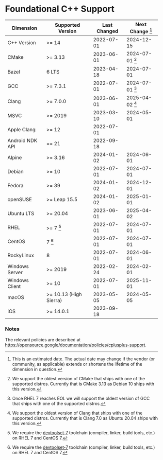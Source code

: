 # Foundational C++ Support

| Dimension       | Supported Version      | Last Changed | Next Change [^next-change] |
|-----------------|------------------------|--------------|-------------|
| C++ Version     | >= 14                  | 2022-07-01   | 2024-12-15  |
| CMake           | >= 3.13                | 2023-06-01   | 2024-07-01 [^cmake] |
| Bazel           | 6 LTS                  | 2023-04-18   | 2024-07-01  |
| GCC             | >= 7.3.1               | 2022-07-01   | 2024-07-01 [^gcc] |
| Clang           | >= 7.0.0               | 2023-06-01   | 2025-04-02 [^clang] |
| MSVC            | >= 2019                | 2023-03-10   | 2024-05-01  |
| Apple Clang     | >= 12                  | 2022-07-01   | |
| Android NDK API | == 21                  | 2022-09-18   | |
| Alpine          | >= 3.16                | 2024-01-02   | 2024-06-01 |
| Debian          | >= 10                  | 2022-07-01   | 2024-07-01 |
| Fedora          | >= 39                  | 2024-01-02   | 2024-12-01 |
| openSUSE        | >= Leap 15.5           | 2024-01-02   | 2025-01-01 |
| Ubuntu LTS      | >= 20.04               | 2023-06-01   | 2025-04-02 |
| RHEL            | >= 7 [^rhel-7]         | 2022-07-01   | 2024-07-01 |
| CentOS          | 7 [^rhel-7]            | 2022-07-01   | 2024-07-01 |
| RockyLinux      | 8                      | 2022-07-01   | 2024-06-01 |
| Windows Server  | >= 2019                | 2022-02-24   | 2024-02-01 |
| Windows Client  | >= 10                  | 2022-07-01   | 2025-11-01 |
| macOS           | >= 10.13 (High Sierra) | 2023-05-05   | 2024-05-05 |
| iOS             | >= 14.0.1              | 2023-09-18   | |

[^next-change]: This is an estimated date. The actual date may change if the
vendor (or community, as applicable) extends or shortens the lifetime of the
dimension in question.

[^rhel-7]: We require the [devtoolset-7] toolchain (compiler, linker, build
tools, etc.) on RHEL 7 and CentOS 7.

[^cmake]: We support the oldest version of CMake that ships with one of the
supported distros. Currently that is CMake 3.13 as Debian 10 ships with this
version.

[^gcc]: Once RHEL 7 reaches EOL we will support the oldest version of GCC
that ships with one of the supported distros.

[^clang]: We support the oldest version of Clang that ships with one of the
supported distros. Currently that is Clang 7.0 as Ubuntu 20.04 ships with
this version.

### Notes

The relevant policies are described at https://opensource.google/documentation/policies/cplusplus-support.

[devtoolset-7]: https://www.softwarecollections.org/en/scls/rhscl/devtoolset-7/
